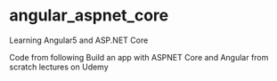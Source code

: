 # angular_aspnet_core
Learning Angular5 and ASP.NET Core

Code from following Build an app with ASPNET Core and Angular from scratch lectures on Udemy

